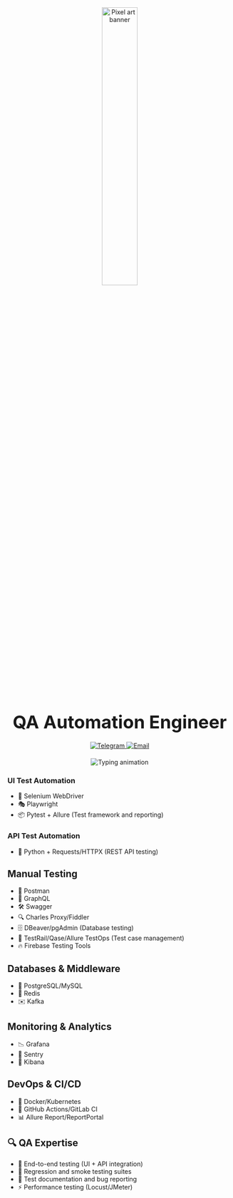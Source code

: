 <div align="center">
  <!-- Анимированный баннер -->
  <img src="https://media.giphy.com/media/v1.Y2lkPTc5MGI3NjExc3FiMzFseDd1eDhqZjhrOTFwMjlyOXM5OGF2aTUwNDRjZThxbnRuZiZlcD12MV9naWZzX3NlYXJjaCZjdD1n/bnOIY81AEMa4llyfFI/giphy.gif" width="40%" alt="Pixel art banner"/>
  
  <!-- Заголовок -->
  <h1 style="font-size: 2.5rem; margin: 20px 0;">QA Automation Engineer</h1>
  
  <!-- Контакты -->
  <div align="center" style="margin: 20px 0;">
    <a href="https://t.me/whoisbulat" target="_blank">
      <img src="https://img.shields.io/badge/Telegram-26A5E4?style=for-the-badge&logo=telegram&logoColor=white" alt="Telegram"/>
    </a>
    <a href="mailto:whoisbulat@mail.ru" target="_blank">
      <img src="https://img.shields.io/badge/Email-EA4335?style=for-the-badge&logo=gmail&logoColor=white" alt="Email"/>
    </a>
  </div>

  <!-- Анимированный текст -->
  <div align="center">
    <img src="https://readme-typing-svg.herokuapp.com?font=Fira+Code&size=20&duration=3000&pause=800&color=FFFFFF&center=true&width=600&lines=🚀+Автоматизированное+и+ручное+тестирование;🔍+WEB+UI+%7C+API+%7C+Mobile+Applications;🤖+Tech+Stack:+Python%2C+Playwright%2C+Postman%2C+Allure;📊+Оптимизация+тестовых+процессов+и+метрик" alt="Typing animation"/>
  </div>
</div>

<div align="left">

  ### UI Test Automation
  - 🤖 Selenium WebDriver 
  - 🎭 Playwright
  - 📦 Pytest + Allure (Test framework and reporting)

  ### API Test Automation
  - 🐍 Python + Requests/HTTPX (REST API testing)

  ## Manual Testing
  - 📡 Postman
  - 🔌 GraphQL
  - 🛠️ Swagger
  - 🔍 Charles Proxy/Fiddler
  - 🗄️ DBeaver/pgAdmin (Database testing)
  - 📝 TestRail/Qase/Allure TestOps (Test case management)
  - 🔥 Firebase Testing Tools

  ## Databases & Middleware
  - 🐘 PostgreSQL/MySQL
  - 🧠 Redis
  - ✉️ Kafka

  ## Monitoring & Analytics
  - 📉 Grafana
  - 🚨 Sentry
  - 📝 Kibana

  ## DevOps & CI/CD
  - 🐳 Docker/Kubernetes
  - 🔄 GitHub Actions/GitLab CI 
  - 📊 Allure Report/ReportPortal 

  ## 🔍 QA Expertise
  - 🔄 End-to-end testing (UI + API integration)
  - 🧪 Regression and smoke testing suites
  - 📑 Test documentation and bug reporting
  - ⚡ Performance testing (Locust/JMeter)
</div>
